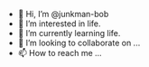 - 👋 Hi, I’m @junkman-bob
- 👀 I’m interested in life.
- 🌱 I’m currently learning life.
- 💞️ I’m looking to collaborate on ...
- 📫 How to reach me ...

<!---
junkman-bob/junkman-bob is a ✨ special ✨ repository because its `README.md` (this file) appears on your GitHub profile.
You can click the Preview link to take a look at your changes.
--->
